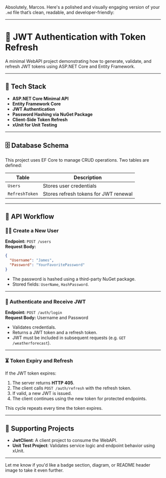 Absolutely, Marcos. Here's a polished and visually engaging version of your `.md` file that’s clean, readable, and developer-friendly:

---

# 🔐 JWT Authentication with Token Refresh

A minimal WebAPI project demonstrating how to generate, validate, and refresh JWT tokens using ASP.NET Core and Entity Framework.

---

## 🧰 Tech Stack

- **ASP.NET Core Minimal API**
- **Entity Framework Core**
- **JWT Authentication**
- **Password Hashing via NuGet Package**
- **Client-Side Token Refresh**
- **xUnit for Unit Testing**

---

## 🗄️ Database Schema

This project uses EF Core to manage CRUD operations. Two tables are defined:

| Table         | Description                          |
|---------------|--------------------------------------|
| `Users`       | Stores user credentials              |
| `RefreshToken`| Stores refresh tokens for JWT renewal|

---

## 🚀 API Workflow

### 🧑‍💻 Create a New User

**Endpoint:** `POST /users`  
**Request Body:**

```json
{
  "Username": "James",
  "Password": "YourFavoritePassword"
}
```

- The password is hashed using a third-party NuGet package.
- Stored fields: `UserName`, `HashPassword`.

---

### 🔐 Authenticate and Receive JWT

**Endpoint:** `POST /auth/login`  
**Request Body:** Username and Password

- Validates credentials.
- Returns a JWT token and a refresh token.
- JWT must be included in subsequent requests (e.g. `GET /weatherforecast`).

---

### ⏳ Token Expiry and Refresh

If the JWT token expires:

1. The server returns **HTTP 405**.
2. The client calls `POST /auth/refresh` with the refresh token.
3. If valid, a new JWT is issued.
4. The client continues using the new token for protected endpoints.

This cycle repeats every time the token expires.

---

## 🧪 Supporting Projects

- **JwtClient**: A client project to consume the WebAPI.
- **Unit Test Project**: Validates service logic and endpoint behavior using xUnit.

---

Let me know if you'd like a badge section, diagram, or README header image to take it even further.

